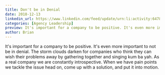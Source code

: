 ```yaml
---
title: Don't be in Denial
date: 2018-12-13
linkedin_url: https://www.linkedin.com/feed/update/urn:li:activity:6478679817330917376
categories: [Agency Leadership]
preview: It's important for a company to be positive. It's even more important to not be in denial.
author: Brian
---
```


It's important for a company to be positive. It's even more important to not be in denial. The storm clouds darken for companies who think they can wish their problems away by gathering together and singing kum ba yah. As a real company we are constantly introspective. When we have pain points we tackle the issue head on, come up with a solution, and put it into motion. 